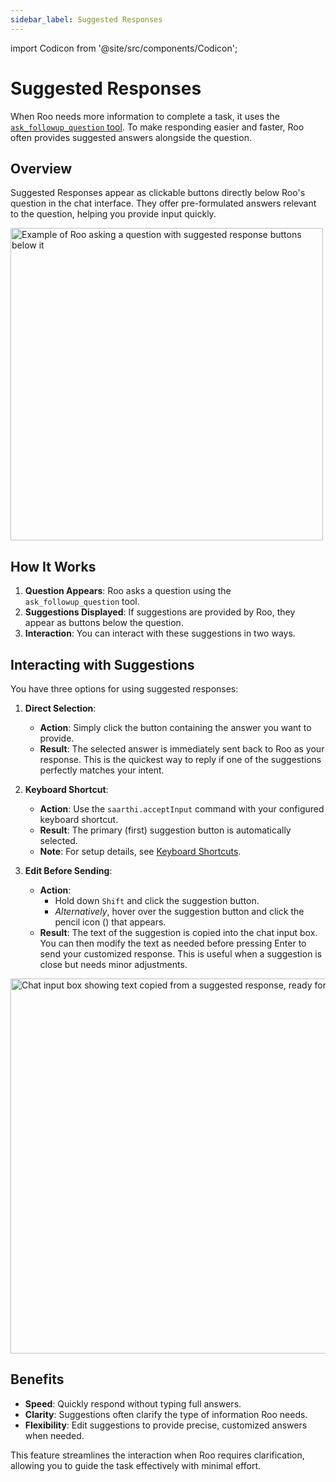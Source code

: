 ```yaml
---
sidebar_label: Suggested Responses
---
```


import Codicon from '@site/src/components/Codicon';

# Suggested Responses

When Roo needs more information to complete a task, it uses the [`ask_followup_question` tool](/advanced-usage/available-tools/ask-followup-question). To make responding easier and faster, Roo often provides suggested answers alongside the question.

## Overview

Suggested Responses appear as clickable buttons directly below Roo's question in the chat interface. They offer pre-formulated answers relevant to the question, helping you provide input quickly.

<img src="/img/suggested-responses/suggested-responses.png" alt="Example of Roo asking a question with suggested response buttons below it" width="500" />

## How It Works

1.  **Question Appears**: Roo asks a question using the `ask_followup_question` tool.
2.  **Suggestions Displayed**: If suggestions are provided by Roo, they appear as buttons below the question.
3.  **Interaction**: You can interact with these suggestions in two ways.

## Interacting with Suggestions

You have three options for using suggested responses:

1.  **Direct Selection**:
    *   **Action**: Simply click the button containing the answer you want to provide.
    *   **Result**: The selected answer is immediately sent back to Roo as your response. This is the quickest way to reply if one of the suggestions perfectly matches your intent.

2.  **Keyboard Shortcut**:
    *   **Action**: Use the `saarthi.acceptInput` command with your configured keyboard shortcut.
    *   **Result**: The primary (first) suggestion button is automatically selected.
    *   **Note**: For setup details, see [Keyboard Shortcuts](/features/keyboard-shortcuts).

3.  **Edit Before Sending**:
    *   **Action**:
        *   Hold down `Shift` and click the suggestion button.
        *   *Alternatively*, hover over the suggestion button and click the pencil icon (<Codicon name="edit" />) that appears.
    *   **Result**: The text of the suggestion is copied into the chat input box. You can then modify the text as needed before pressing Enter to send your customized response. This is useful when a suggestion is close but needs minor adjustments.

<img src="/img/suggested-responses/suggested-responses-1.png" alt="Chat input box showing text copied from a suggested response, ready for editing" width="600" />

## Benefits

*   **Speed**: Quickly respond without typing full answers.
*   **Clarity**: Suggestions often clarify the type of information Roo needs.
*   **Flexibility**: Edit suggestions to provide precise, customized answers when needed.

This feature streamlines the interaction when Roo requires clarification, allowing you to guide the task effectively with minimal effort.